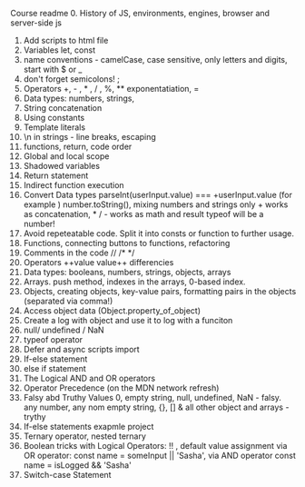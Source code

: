 Course readme
0. History of JS, environments, engines, browser and server-side js
1. Add scripts to html file
2. Variables let, const
3. name conventions - camelCase, case sensitive, only letters and digits, start with $ or _
4. don't forget semicolons! ;
5. Operators +, - , * , / , %, ** exponentatiation, =
6. Data types: numbers, strings, 
7. String concatenation
8. Using constants
9. Template literals
10. \n in strings - line breaks, escaping
11. functions, return, code order
12. Global and local scope
13. Shadowed variables
14. Return statement
15. Indirect function execution
16. Convert Data types parseInt(userInput.value) === +userInput.value (for example )
number.toString(), mixing numbers and strings only + works as concatenation, * / - works as math and result typeof will be a number!
17. Avoid repeteatable code. Split it into consts or function to further usage.
18. Functions, connecting buttons to functions, refactoring
19. Comments in the code //  /*  */ 
20. Operators ++value  value++ differencies 
21. Data types: booleans, numbers, strings, objects, arrays
22. Arrays. push method, indexes in the arrays, 0-based index.
23. Objects, creating objects, key-value pairs, formatting pairs in the objects (separated via comma!)
24. Access object data (Object.property_of_object)
25. Create a log with object and use it to log with a funciton
26. null/ undefined / NaN
27. typeof operator 
28. Defer and async scripts import
29. If-else statement
30. else if statement
31. The Logical AND and OR operators
32. Operator Precedence (on the MDN network refresh)
33. Falsy abd Truthy Values 0, empty string, null, undefined, NaN - falsy. any number, any nom empty string, {}, [] & all other object and arrays - trythy
34. If-else statements exapmle project
35. Ternary operator, nested ternary
36. Boolean tricks with Logical Operators: !! , default value assignment via OR operator: const name = someInput || 'Sasha', via AND operator 
const name = isLogged && 'Sasha'
37. Switch-case Statement


